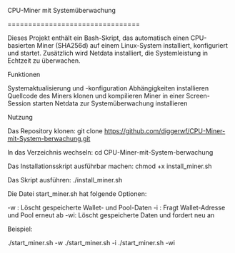 CPU-Miner mit Systemüberwachung

================================

Dieses Projekt enthält ein Bash-Skript, das automatisch einen CPU-basierten Miner (SHA256d) auf einem Linux-System installiert, konfiguriert und startet. Zusätzlich wird Netdata installiert, die Systemleistung in Echtzeit zu überwachen.

Funktionen

Systemaktualisierung und -konfiguration
Abhängigkeiten installieren
Quellcode des Miners klonen und kompilieren
Miner in einer Screen-Session starten
Netdata zur Systemüberwachung installieren

Nutzung

Das Repository klonen:
   git clone https://github.com/diggerwf/CPU-Miner-mit-System-berwachung.git
   
In das Verzeichnis wechseln:
   cd CPU-Miner-mit-System-berwachung
   
Das Installationsskript ausführbar machen:
chmod +x install_miner.sh

Das Skript ausführen:
   ./install_miner.sh
   
   
   Die Datei start_miner.sh hat folgende Optionen:

-w : Löscht gespeicherte Wallet- und Pool-Daten
-i : Fragt Wallet-Adresse und Pool erneut ab
-wi: Löscht gespeicherte Daten und fordert neu an

Beispiel:

   ./start_miner.sh -w
   ./start_miner.sh -i
   ./start_miner.sh -wi

